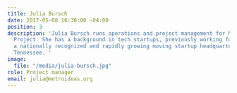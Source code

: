 ```yaml
---
title: Julia Bursch
date: 2017-05-08 16:30:00 -04:00
position: 3
description: 'Julia Bursch runs operations and project management for Metro Ideas
  Project. She has a background in tech startups, previously working for Bellhops,
  a nationally recognized and rapidly growing moving startup headquartered in Chattanooga,
  Tennessee. '
image:
  file: "/media/julia-bursch.jpg"
role: Project manager
email: julia@metroideas.org
---
```


